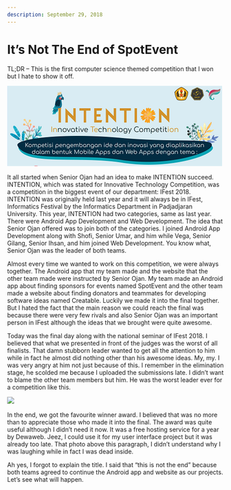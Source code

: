 ```yaml
---
description: September 29, 2018
---
```


# It’s Not The End of SpotEvent

TL;DR – This is the first computer science themed competition that I won but I hate to show it off.

![](../../.gitbook/assets/beUWdnH1.png)

It all started when Senior Ojan had an idea to make INTENTION succeed. INTENTION, which was stated for Innovative Technology Competition, was a competition in the biggest event of our department: IFest 2018. INTENTION was originally held last year and it will always be in IFest, Informatics Festival by the Informatics Department in Padjadjaran University. This year, INTENTION had two categories, same as last year. There were Android App Development and Web Development. The idea that Senior Ojan offered was to join both of the categories. I joined Android App Development along with Shofi, Senior Umar, and him while Vega, Senior Gilang, Senior Ihsan, and him joined Web Development. You know what, Senior Ojan was the leader of both teams.

Almost every time we wanted to work on this competition, we were always together. The Android app that my team made and the website that the other team made were instructed by Senior Ojan. My team made an Android app about finding sponsors for events named SpotEvent and the other team made a website about finding donators and teammates for developing software ideas named Creatable. Luckily we made it into the final together. But I hated the fact that the main reason we could reach the final was because there were very few rivals and also Senior Ojan was an important person in IFest although the ideas that we brought were quite awesome.

Today was the final day along with the national seminar of IFest 2018. I believed that what we presented in front of the judges was the worst of all finalists. That damn stubborn leader wanted to get all the attention to him while in fact he almost did nothing other than his awesome ideas. My, my. I was very angry at him not just because of this. I remember in the elimination stage, he scolded me because I uploaded the submissions late. I didn’t want to blame the other team members but him. He was the worst leader ever for a competition like this.

![](../../.gitbook/assets/N6G2cSqUs\_.jpg)

In the end, we got the favourite winner award. I believed that was no more than to appreciate those who made it into the final. The award was quite useful although I didn’t need it now. It was a free hosting service for a year by Dewaweb. Jeez, I could use it for my user interface project but it was already too late. That photo above this paragraph, I didn’t understand why I was laughing while in fact I was dead inside.

Ah yes, I forgot to explain the title. I said that “this is not the end” because both teams agreed to continue the Android app and website as our projects. Let’s see what will happen.
